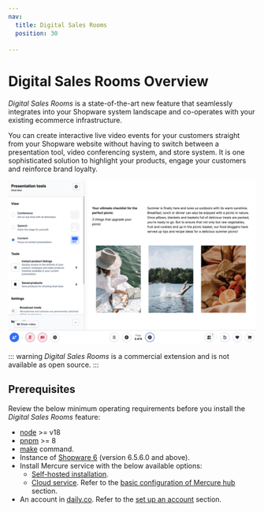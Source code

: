 ```yaml
---
nav:
  title: Digital Sales Rooms
  position: 30

---
```


# Digital Sales Rooms Overview

*Digital Sales Rooms* is a state-of-the-art new feature that seamlessly integrates into your Shopware system landscape and co-operates with your existing ecommerce infrastructure.

You can create interactive live video events for your customers straight from your Shopware website without having to switch between a presentation tool, video conferencing system, and store system. It is one sophisticated solution to highlight your products, engage your customers and reinforce brand loyalty.

![ ](../../assets/products-digitalSalesRooms.png)

::: warning
*Digital Sales Rooms* is a commercial extension and is not available as open source.
:::

## Prerequisites

Review the below minimum operating requirements before you install the *Digital Sales Rooms* feature:
* [node](https://nodejs.org/en) >= v18
* [pnpm](https://pnpm.io/installation) >= 8
* [make](https://formulae.brew.sh/formula/make) command.
* Instance of [Shopware 6](../../guides/installation/devenv) (version 6.5.6.0 and above).
* Install Mercure service with the below available options:
  * [Self-hosted installation](./selfHostedMercureInstallation).
  * [Cloud service](https://mercure.rocks/). Refer to the [basic configuration of Mercure hub](./installation#basic-configuration-of-mercure-hub) section.
* An account in [daily.co](http://daily.co/). Refer to the [set up an account](./installation#set-up-an-account) section.
